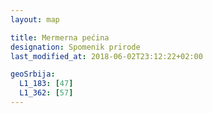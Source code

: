 ```yaml
---
layout: map

title: Mermerna pećina
designation: Spomenik prirode
last_modified_at: 2018-06-02T23:12:22+02:00

geoSrbija:
  L1_183: [47]
  L1_362: [57]
---
```

